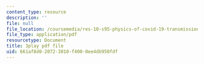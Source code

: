```yaml
---
content_type: resource
description: ''
file: null
file_location: /coursemedia/res-10-s95-physics-of-covid-19-transmission-fall-2020/661af8d020723010f4000ee4db950fdf_Jd1BTtUqLBA.pdf
file_type: application/pdf
resourcetype: Document
title: 3play pdf file
uid: 661af8d0-2072-3010-f400-0ee4db950fdf
---
```

